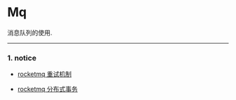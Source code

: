 # Mq

消息队列的使用.

---

### 1. notice

- [rocketmq 重试机制](https://blog.csdn.net/weixin_34204057/article/details/92530227)

- [rocketmq 分布式事务](https://cloud.tencent.com/developer/article/1423672)
